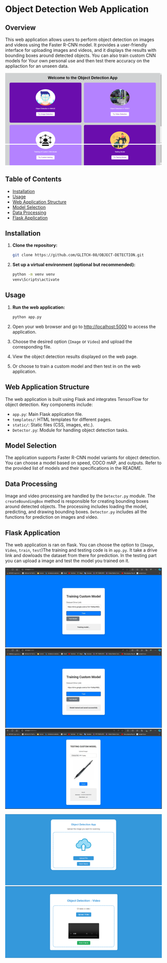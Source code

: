 # Object Detection Web Application

## Overview

This web application allows users to perform object detection on images and videos using the Faster R-CNN model. It provides a user-friendly interface for uploading images and videos, and it displays the results with bounding boxes around detected objects. You can also train custom CNN models for Your own personal use and then test there accuracy on the appliaction for an unseen data.

![Uploading image.png…](./static/image/1.png)
![Uploading image.png…](./static/image/2.png)


## Table of Contents

- [Installation](#installation)
- [Usage](#usage)
- [Web Application Structure](#web-application-structure)
- [Model Selection](#model-selection)
- [Data Processing](#data-processing)
- [Flask Application](#flask-application)

## Installation

1. **Clone the repository:**

    ```bash
    git clone https://github.com/GLITCH-08/OBJECT-DETECTION.git
    ```

2. **Set up a virtual environment (optional but recommended):**

    ```bash
    python -m venv venv
    venv\Scripts\activate
    ```


## Usage

1. **Run the web application:**

    ```bash
    python app.py
    ```

2. Open your web browser and go to [http://localhost:5000](http://localhost:5000) to access the application.

3. Choose the desired option (`Image` or `Video`) and upload the corresponding file.

4. View the object detection results displayed on the web page.

5. Or choose to train a custom model and then test in on the web application.

## Web Application Structure

The web application is built using Flask and integrates TensorFlow for object detection. Key components include:

- `app.py`: Main Flask application file.
- `templates/`: HTML templates for different pages.
- `static/`: Static files (CSS, images, etc.).
- `Detector.py`: Module for handling object detection tasks.

## Model Selection

The application supports Faster R-CNN model variants for object detection. You can choose a model based on speed, COCO mAP, and outputs. Refer to the provided list of models and their specifications in the README.

## Data Processing

Image and video processing are handled by the `Detector.py` module. The `createBoundingBox` method is responsible for creating bounding boxes around detected objects. The processing includes loading the model, predicting, and drawing bounding boxes. `Detector.py` includes all the functions for prediction on images and video.

## Flask Application

The web application is ran on flask. You can choose the option to (`Image`, `Video`, `train`, `test`)The training and testing code is in `app.py`. It take a drive link and dowloads the dataset from there for prediction. In the testing part you can upload a image and test the model you trained on it.

![Uploading image.png…](./static/image/train_1.jpg)
![Uploading image.png…](./static/image/train_3.jpg)
![Uploading image.png…](./static/image/test_2.jpg)


![Uploading image.png…](./static/image/i.png)
![Uploading image.png…](./static/image/v.png)



